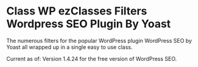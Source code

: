Class WP ezClasses Filters Wordpress SEO Plugin By Yoast
========================================================

The numerous filters for the popular WordPress plugin WordPress SEO by Yoast all wrapped up in a single easy to use class.

Current as of: Version 1.4.24 for the free version of WordPress SEO.

